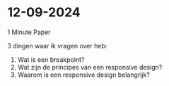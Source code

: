 # 12-09-2024

1 Minute Paper

3 dingen waar ik vragen over heb:

1. Wat is een breakpoint?
2. Wat zijn de principes van een responsive design?
3. Waarom is een responsive design belangrijk?